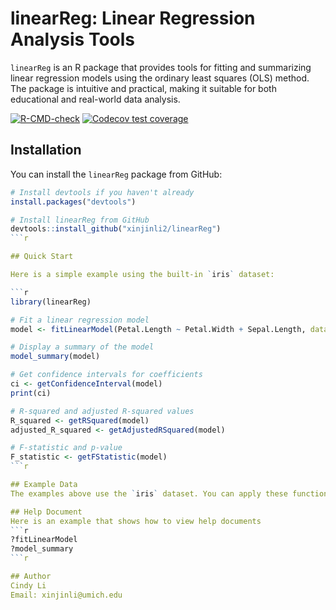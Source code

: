 # linearReg: Linear Regression Analysis Tools

`linearReg` is an R package that provides tools for fitting and summarizing linear regression models using the ordinary least squares (OLS) method. The package is intuitive and practical, making it suitable for both educational and real-world data analysis.

<!-- badges: start -->
[![R-CMD-check](https://github.com/xinjinli2/bios625_hw3/actions/workflows/R-CMD-check.yaml/badge.svg)](https://github.com/xinjinli2/bios625_hw3/actions/workflows/R-CMD-check.yaml)
[![Codecov test coverage](https://codecov.io/gh/xinjinli2/bios625_hw3/graph/badge.svg)](https://app.codecov.io/gh/xinjinli2/bios625_hw3)
<!-- badges: end -->

## Installation

You can install the `linearReg` package from GitHub:

```r
# Install devtools if you haven't already
install.packages("devtools")

# Install linearReg from GitHub
devtools::install_github("xinjinli2/linearReg")
```r

## Quick Start

Here is a simple example using the built-in `iris` dataset:

```r
library(linearReg)

# Fit a linear regression model
model <- fitLinearModel(Petal.Length ~ Petal.Width + Sepal.Length, data = iris)

# Display a summary of the model
model_summary(model)

# Get confidence intervals for coefficients
ci <- getConfidenceInterval(model)
print(ci)

# R-squared and adjusted R-squared values
R_squared <- getRSquared(model)
adjusted_R_squared <- getAdjustedRSquared(model)

# F-statistic and p-value
F_statistic <- getFStatistic(model)
```r

## Example Data
The examples above use the `iris` dataset. You can apply these functions to your own data by replacing `iris` with your data frame.

## Help Document
Here is an example that shows how to view help documents
```r
?fitLinearModel
?model_summary
```r

## Author
Cindy Li
Email: xinjinli@umich.edu





